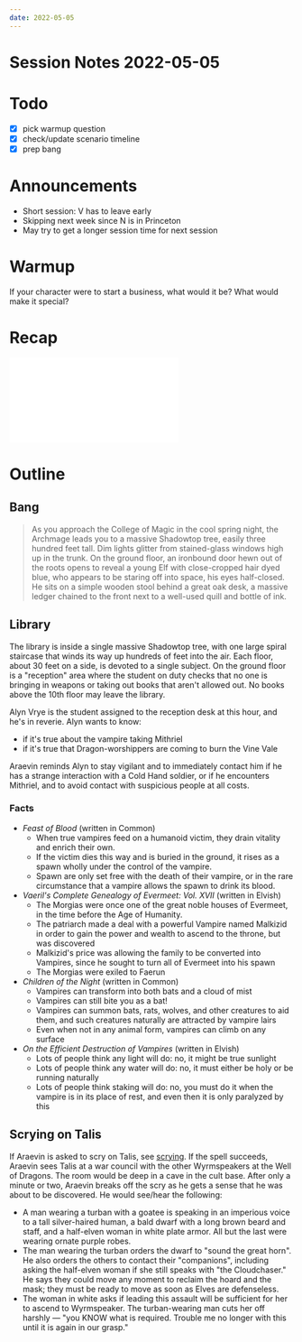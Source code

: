 ```yaml
---
date: 2022-05-05
---
```

# Session Notes 2022-05-05
# Todo
- [x] pick warmup question
- [x] check/update scenario timeline
- [x] prep bang
# Announcements
- Short session: V has to leave early
- Skipping next week since N is in Princeton
- May try to get a longer session time for next session
# Warmup
If your character were to start a business, what would it be? What would make it special?
# Recap
![a3e10](../logbook/act-iii/a3e10.md)
# Outline
## Bang
> As you approach the College of Magic in the cool spring night, the Archmage leads you to a massive Shadowtop tree, easily three hundred feet tall. Dim lights glitter from stained-glass windows high up in the trunk. On the ground floor, an ironbound door hewn out of the roots opens to reveal a young Elf with close-cropped hair dyed blue, who appears to be staring off into space, his eyes half-closed. He sits on a simple wooden stool behind a great oak desk, a massive ledger chained to the front next to a well-used quill and bottle of ink.
## Library
The library is inside a single massive Shadowtop tree, with one large spiral staircase that winds its way up hundreds of feet into the air. Each floor, about 30 feet on a side, is devoted to a single subject. On the ground floor is a "reception" area where the student on duty checks that no one is bringing in weapons or taking out books that aren't allowed out. No books above the 10th floor may leave the library.

Alyn Vrye is the student assigned to the reception desk at this hour, and he's in reverie. Alyn wants to know:
- if it's true about the vampire taking Mithriel
- if it's true that Dragon-worshippers are coming to burn the Vine Vale

Araevin reminds Alyn to stay vigilant and to immediately contact him if he has a strange interaction with a Cold Hand soldier, or if he encounters Mithriel, and to avoid contact with suspicious people at all costs.
### Facts
- _Feast of Blood_ (written in Common)
	- When true vampires feed on a humanoid victim, they drain vitality and enrich their own.
	- If the victim dies this way and is buried in the ground, it rises as a spawn wholly under the control of the vampire.
	- Spawn are only set free with the death of their vampire, or in the rare circumstance that a vampire allows the spawn to drink its blood.
- _Vaeril's Complete Genealogy of Evermeet: Vol. XVII_ (written in Elvish)
	- The Morgias were once one of the great noble houses of Evermeet, in the time before the Age of Humanity.
	- The patriarch made a deal with a powerful Vampire named Malkizid in order to gain the power and wealth to ascend to the throne, but was discovered
	- Malkizid's price was allowing the family to be converted into Vampires, since he sought to turn all of Evermeet into his spawn
	- The Morgias were exiled to Faerun
- _Children of the Night_ (written in Common)
	- Vampires can transform into both bats and a cloud of mist
	- Vampires can still bite you as a bat!
	- Vampires can summon bats, rats, wolves, and other creatures to aid them, and such creatures naturally are attracted by vampire lairs
	- Even when not in any animal form, vampires can climb on any surface
- _On the Efficient Destruction of Vampires_ (written in Elvish)
	- Lots of people think any light will do: no, it might be true sunlight
	- Lots of people think any water will do: no, it must either be holy or be running naturally
	- Lots of people think staking will do: no, you must do it when the vampire is in its place of rest, and even then it is only paralyzed by this
## Scrying on Talis
If Araevin is asked to scry on Talis, see [scrying](https://www.dndbeyond.com/spells/scrying). If the spell succeeds, Araevin sees Talis at a war council with the other Wyrmspeakers at the Well of Dragons. The room would be deep in a cave in the cult base. After only a minute or two, Araevin breaks off the scry as he gets a sense that he was about to be discovered. He would see/hear the following: 
- A man wearing a turban with a goatee is speaking in an imperious voice to a tall silver-haired human, a bald dwarf with a long brown beard and staff, and a half-elven woman in white plate armor. All but the last were wearing ornate purple robes.
- The man wearing the turban orders the dwarf to "sound the great horn". He also orders the others to contact their "companions", including asking the half-elven woman if she still speaks with "the Cloudchaser." He says they could move any moment to reclaim the hoard and the mask; they must be ready to move as soon as Elves are defenseless.
- The woman in white asks if leading this assault will be sufficient for her to ascend to Wyrmspeaker. The turban-wearing man cuts her off harshly — "you KNOW what is required. Trouble me no longer with this until it is again in our grasp."
